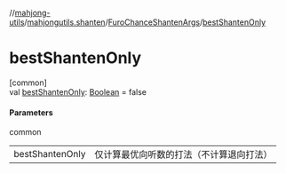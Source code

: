 //[mahjong-utils](../../../index.md)/[mahjongutils.shanten](../index.md)/[FuroChanceShantenArgs](index.md)/[bestShantenOnly](best-shanten-only.md)

# bestShantenOnly

[common]\
val [bestShantenOnly](best-shanten-only.md): [Boolean](https://kotlinlang.org/api/latest/jvm/stdlib/kotlin/-boolean/index.html) = false

#### Parameters

common

| | |
|---|---|
| bestShantenOnly | 仅计算最优向听数的打法（不计算退向打法） |

